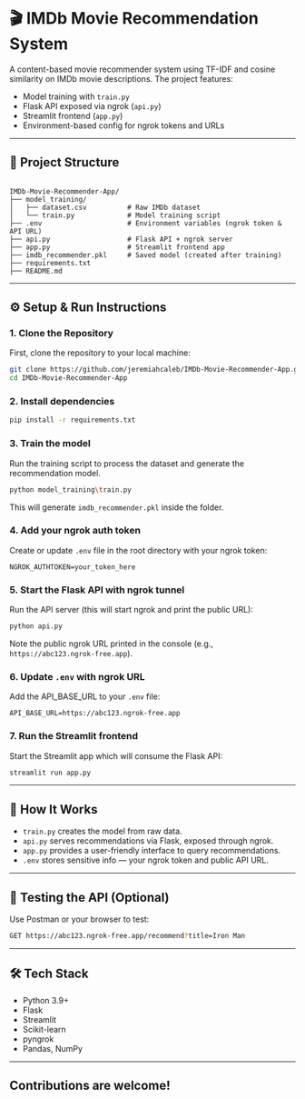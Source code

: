 # 🎬 IMDb Movie Recommendation System

A content-based movie recommender system using TF-IDF and cosine similarity on IMDb movie descriptions. The project features:

- Model training with `train.py`
- Flask API exposed via ngrok (`api.py`)
- Streamlit frontend (`app.py`)
- Environment-based config for ngrok tokens and URLs

---

## 📂 Project Structure

```

IMDb-Movie-Recommender-App/
├── model_training/
│   ├── dataset.csv          # Raw IMDb dataset
│   └── train.py             # Model training script
├── .env                     # Environment variables (ngrok token & API URL)
├── api.py                   # Flask API + ngrok server
├── app.py                   # Streamlit frontend app
├── imdb_recommender.pkl     # Saved model (created after training)
├── requirements.txt
├── README.md

````

---

## ⚙️ Setup & Run Instructions

### 1. Clone the Repository

First, clone the repository to your local machine:

```bash
git clone https://github.com/jeremiahcaleb/IMDb-Movie-Recommender-App.git
cd IMDb-Movie-Recommender-App
```

### 2. Install dependencies

```bash
pip install -r requirements.txt
````

### 3. Train the model

Run the training script to process the dataset and generate the recommendation model.

```bash
python model_training\train.py
```

This will generate `imdb_recommender.pkl` inside the folder.

### 4. Add your ngrok auth token

Create or update `.env` file in the root directory with your ngrok token:

```env
NGROK_AUTHTOKEN=your_token_here
```

### 5. Start the Flask API with ngrok tunnel

Run the API server (this will start ngrok and print the public URL):

```bash
python api.py
```

Note the public ngrok URL printed in the console (e.g., `https://abc123.ngrok-free.app`).

### 6. Update `.env` with ngrok URL

Add the API_BASE_URL to your `.env` file:

```env
API_BASE_URL=https://abc123.ngrok-free.app
```

### 7. Run the Streamlit frontend

Start the Streamlit app which will consume the Flask API:

```bash
streamlit run app.py
```

---

## 🔌 How It Works

* `train.py` creates the model from raw data.
* `api.py` serves recommendations via Flask, exposed through ngrok.
* `app.py` provides a user-friendly interface to query recommendations.
* `.env` stores sensitive info — your ngrok token and public API URL.

---

## 🧪 Testing the API (Optional)

Use Postman or your browser to test:

```bash
GET https://abc123.ngrok-free.app/recommend?title=Iron Man
```

---

## 🛠️ Tech Stack

* Python 3.9+
* Flask
* Streamlit
* Scikit-learn
* pyngrok
* Pandas, NumPy

---

## Contributions are welcome!

